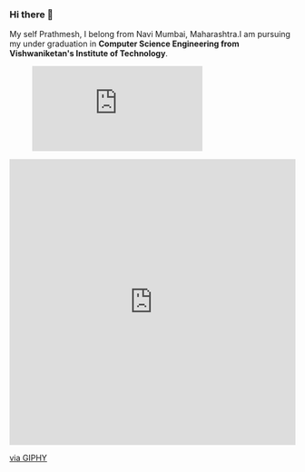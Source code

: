 ### Hi there 👋

My self Prathmesh, I belong from Navi Mumbai, Maharashtra.I am pursuing my under graduation in **Computer Science Engineering from Vishwaniketan's Institute of Technology**.

<figure><embed src="https://wakatime.com/share/@PrathmeshSadake/0d43e34a-e0cb-4366-859b-6f900ddab1bc.svg"></embed></figure>
<div style="width:100%;height:0;padding-bottom:100%;position:relative;"><iframe src="https://giphy.com/embed/fAnzw6YK33jMwzp5wp" width="100%" height="100%" style="position:absolute" frameBorder="0" class="giphy-embed" allowFullScreen></iframe></div><p><a href="https://giphy.com/gifs/platzi-stem-developer-programadora-fAnzw6YK33jMwzp5wp">via GIPHY</a></p>
